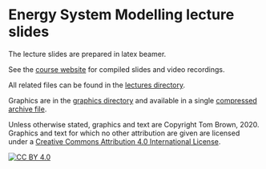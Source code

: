 
# Energy System Modelling lecture slides

The lecture slides are prepared in latex beamer.

See the [course website](https://nworbmot.org/courses/esm-2020/) for compiled slides and video recordings.

All related files can be found in the [lectures directory](https://nworbmot.org/courses/esm-2020/lectures/).

Graphics are in the [graphics
directory](https://nworbmot.org/courses/esm-2020/lectures/graphics/)
and available in a single [compressed archive
file](https://nworbmot.org/courses/esm-2020/lectures/graphics.tar.gz).


Unless otherwise stated, graphics and text are Copyright Tom Brown,
2020.  Graphics and text for which no other attribution are given are
licensed under a [Creative Commons Attribution 4.0 International
License][cc-by].

[![CC BY 4.0][cc-by-image]][cc-by]

[cc-by]: http://creativecommons.org/licenses/by/4.0/
[cc-by-image]: https://i.creativecommons.org/l/by/4.0/88x31.png
[cc-by-shield]: https://img.shields.io/badge/License-CC%20BY%204.0-lightgrey.svg